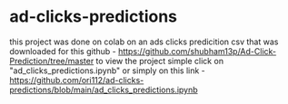 # ad-clicks-predictions
this project was done on colab on an ads clicks predicition csv that was downloaded for this github - https://github.com/shubham13p/Ad-Click-Prediction/tree/master
to view the project simple click on "ad_clicks_predictions.ipynb" or simply on this link - https://github.com/ori112/ad-clicks-predictions/blob/main/ad_clicks_predictions.ipynb
